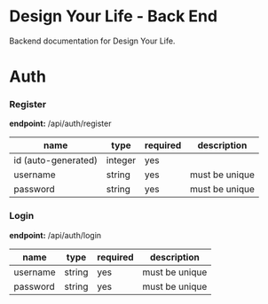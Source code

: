 # Design Your Life - Back End

Backend documentation for Design Your Life.

# Auth 

### **Register**

**endpoint:** /api/auth/register


name  | type | required | description
------------- | ------------- | ------------- | ------------- 
id (auto-generated)  | integer | yes | 
username | string | yes | must be unique
password | string | yes | must be unique

### **Login**

**endpoint:** /api/auth/login


name  | type | required | description
------------- | ------------- | ------------- | ------------- 
username | string | yes | must be unique
password | string | yes | must be unique